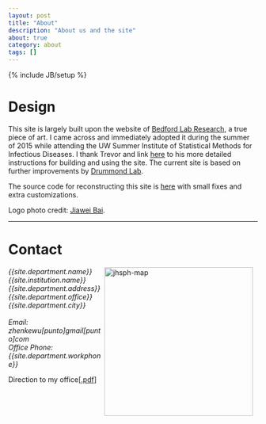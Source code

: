 ```yaml
---
layout: post
title: "About"
description: "About us and the site"
about: true
category: about
tags: []
---
```

{% include JB/setup %}

<div class="bigspacer"></div>
<div class="bigspacer"></div>

<a name="about"></a>

# Design


This site is largely built upon the website of [Bedford Lab Research](http://bedford.io/), a true piece of art. I came across and immediately adopted it during the summer of 2015 while attending the UW Summer Institute of Statistical Methods for Infectious Diseases. I thank Trevor and link [here](http://bedford.io/misc/about/) to his more detailed instructions for building and using the site. The current site is based on further improvements by [Drummond Lab](http://drummondlab.org/). 

The source code for reconstructing this site is [here](https://github.com/zhenkewu/zhenkewu.github.io) with small
fixes and extra customizations.

Logo photo credit: [Jiawei Bai](http://www.biostat.jhsph.edu/~jbai/index.html).

<div class="bigspacer"></div>
<hr/>
<div class="bigspacer"></div>


<a name="contact"></a>

# Contact

<!-- [<img style="float:right;margin:0 10px 10px 0" src="/assets/images/jhsph-map.png">](https://goo.gl/7O9bZp =300x) -->

[<img src="{{site.department.map-image}}" alt="jhsph-map" style="width: 300px; float:right; margin:0 10px 10px 0"/>]({{site.department.map}})

<address>
{{site.department.name}}<br>
{{site.institution.name}}<br>
{{site.department.address}}<br>
{{site.department.office}}<br>
{{site.department.city}}<br>
<br>
Email: zhenkewu<span style="display:none">obfuscate</span>[punto]gmail[punto]com<br>
Office Phone: {{site.department.workphone}}
</address>

Direction to my office[[.pdf]](assets/pdfs/team/zhenkewu-office.pdf)

<!-- ![company-image]({{site.department.logo}}){:class="img-responsive"} -->

<div class="bigspacer"></div>
<div class="bigspacer"></div>
<div class="bigspacer"></div>




